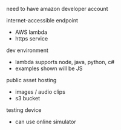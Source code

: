 need to have amazon developer account

internet-accessible endpoint
- AWS lambda
- https service

dev environment
- lambda supports node, java, python, c#
- examples shown will be JS

public asset hosting
- images / audio clips
- s3 bucket

testing device
- can use online simulator


